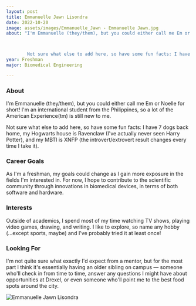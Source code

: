 ```yaml
---
layout: post
title: Emmanuelle Jawn Lisondra 
date: 2022-10-20
image: assets/images/Emmanuelle_Jawn - Emmanuelle Jawn.jpg
about: "I'm Emmanuelle (they/them), but you could either call me Em or Noelle for short! I'm an international student from the Philippines, so a lot of the American Experience(tm) is still new to me.

		Not sure what else to add here, so have some fun facts: I have 7 dogs back home, my Hogwarts house is Ravenclaw (I've actually never seen Harry Potter), and my MBTI is XNFP (the introvert/extrovert result changes every time I take it)."
year: Freshman
major: Biomedical Engineering

---
```


### About

I'm Emmanuelle (they/them), but you could either call me Em or Noelle for short! I'm an international student from the Philippines, so a lot of the American Experience(tm) is still new to me.

Not sure what else to add here, so have some fun facts: I have 7 dogs back home, my Hogwarts house is Ravenclaw (I've actually never seen Harry Potter), and my MBTI is XNFP (the introvert/extrovert result changes every time I take it).

### Career Goals

As I'm a freshman, my goals could change as I gain more exposure in the fields I'm interested in. For now, I hope to contribute to the scientific community through innovations in biomedical devices, in terms of both software and hardware.

### Interests

Outside of academics, I spend most of my time watching TV shows, playing video games, drawing, and writing. I like to explore, so name any hobby (...except sports, maybe) and I've probably tried it at least once!

### Looking For

I'm not quite sure what exactly I'd expect from a mentor, but for the most part I think it's essentially having an older sibling on campus — someone who'll check in from time to time, answer any questions I might have about opportunities at Drexel, or even someone who'll point me to the best food spots around the city.

<div class="text-center my-5">
    <img src="https://sase-drexel.github.io/mentorship-2022/assets/images/Emmanuelle_Jawn - Emmanuelle Jawn.jpg" alt="Emmanuelle Jawn Lisondra" class="rounded post-img" />
</div>
